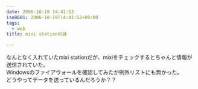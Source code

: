 ```yaml
---
date: 2006-10-19 14:41:53
iso8601: 2006-10-19T14:41:53+09:00
tags:
  - web
title: mixi stationの謎

---
```


<div class="entry-body">
  <p>なんとなく入れていたmixi stationだが、mixiをチェックするとちゃんと情報が送信されていた。<br />
    Windowsのファイアウォールを確認してみたが例外リストにも無かった。<br />
    どうやってデータを送っているんだろうか？？</p>
</div>
